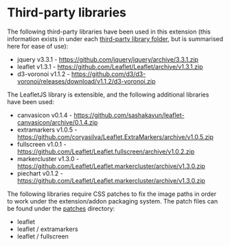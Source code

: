 # Third-party libraries

The following third-party libraries have been used in this extension (this
information exists in under each [third-party library folder](https://github.com/fraz3alpha/running-challenges/tree/master/js/lib/third-party),
but is summarised here for ease of use):

- jquery v3.3.1 - https://github.com/jquery/jquery/archive/3.3.1.zip
- leaflet v1.3.1 - https://github.com/Leaflet/Leaflet/archive/v1.3.1.zip
- d3-voronoi v1.1.2 - https://github.com/d3/d3-voronoi/releases/download/v1.1.2/d3-voronoi.zip

The LeafletJS library is extensible, and the following additional libraries have been used:

- canvasicon v0.1.4 - https://github.com/sashakavun/leaflet-canvasicon/archive/0.1.4.zip
- extramarkers v1.0.5 - https://github.com/coryasilva/Leaflet.ExtraMarkers/archive/v1.0.5.zip
- fullscreen v1.0.1 - https://github.com/Leaflet/Leaflet.fullscreen/archive/v1.0.2.zip
- markercluster v1.3.0 - https://github.com/Leaflet/Leaflet.markercluster/archive/v1.3.0.zip
- piechart v0.1.2 - https://github.com/Leaflet/Leaflet.markercluster/archive/v1.3.0.zip

The following libraries require CSS patches to fix the image paths in order to
work under the extension/addon packaging system. The patch files can be found
under the [patches](https://github.com/fraz3alpha/running-challenges/tree/master/patches)
directory:

- leaflet
- leaflet / extramarkers
- leaflet / fullscreen
